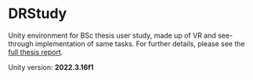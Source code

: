 # DRStudy
Unity environment for BSc thesis user study, made up of VR and see-through implementation of same tasks.
For further details, please see the [full thesis report](https://drive.google.com/file/d/11A326yydfMEBOsrK9Ba_QEQtKFOPZM4F/view?usp=sharing).

Unity version: **2022.3.16f1**
